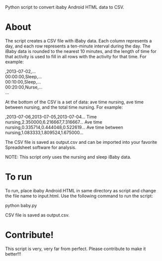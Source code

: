 Python script to convert ibaby Android HTML data to CSV. 

About
=====

The script creates a CSV file with iBaby data. Each column represents a day,
and each row represents a ten-minute interval during the day. The iBaby data is rounded
to the nearest 10 minutes, and the length of time for that activity is used
to fill in all rows with the activity for that time. For example:

,2013-07-02,...<br>
00:00:00,Sleep,...<br>
00:10:00,Sleep,...<br>
00:20:00,Nurse,...<br>
...

At the bottom of the CSV is a set of data: ave time nursing, ave time between nursing,
and the total time nursing. For example:

,2013-07-06,2013-07-05,2013-07-04...
Time nursing,2.350000,6.216667,7.316667...
Ave time nursing,0.335714,0.444048,0.522619...
Ave time between nursing,1.083333,1.809524,1.675000...

The CSV file is saved as output.csv and can be imported into your favorite Spreadsheet software for analysis.

NOTE: This script *only* uses the nursing and sleep iBaby data.


To run
======

To run, place ibaby Android HTML in same directory as script and change the
file name to input.html. Use the following command to run the script:

python baby.py

CSV file is saved as output.csv.

Contribute!
===========

This script is very, very far from perfect. Please contribute to make it better!!!
